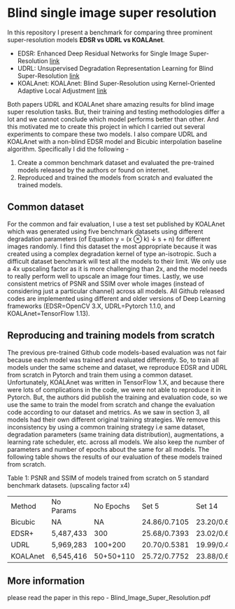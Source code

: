 # Blind single image super resolution

In this repository I present a benchmark for comparing three prominent super-resolution models **EDSR vs UDRL vs KOALAnet**.

- EDSR: Enhanced Deep Residual Networks for Single Image Super-Resolution [link](https://arxiv.org/abs/1707.02921)
- UDRL: Unsupervised Degradation Representation Learning for Blind Super-Resolution [link](https://arxiv.org/abs/2104.00416)
- KOALAnet: KOALAnet: Blind Super-Resolution using Kernel-Oriented Adaptive Local Adjustment [link](https://arxiv.org/abs/2012.08103)

Both papers UDRL and KOALAnet share amazing results for blind image super resolution tasks. But, their training and testing methodologies differ a lot and we cannot conclude which model performs better than other. And this motivated me to create this project in which I carried out several experiments to compare these two models. I also compare UDRL and KOALAnet with a non-blind EDSR model and Bicubic interpolation baseline algorithm. Specifically I did the following - 

1. Create a common benchmark dataset and evaluated the pre-trained models released by the authors or found on internet.
2. Reproduced and trained the models from scratch and evaluated the trained models.

## Common dataset
For the common and fair evaluation, I use a test set published by KOALAnet which was generated using five benchmark datasets using different degradation parameters (of Equation y = (x ⊗ k) ↓ s + n) for different images randomly. I find this dataset the most appropriate because it was created using a complex degradation kernel of type an-isotropic. Such a difficult dataset benchmark will test all the models to their limit. We only use a 4x upscaling factor as it is more challenging than 2x, and the model needs to really perform well to upscale an image four times. Lastly, we use consistent metrics of PSNR and SSIM over whole images (instead of considering just a particular channel) across all models. All Github released codes are implemented using different and older versions of Deep Learning frameworks (EDSR=OpenCV 3.X, UDRL=Pytorch 1.1.0, and KOALAnet=TensorFlow 1.13). 

## Reproducing and training models from scratch
The previous pre-trained Github code models-based evaluation was not fair because each model was trained and evaluated differently. So, to train all models under the same scheme and dataset, we reproduce EDSR and UDRL from scratch in Pytorch and train them using a common dataset. Unfortunately, KOALAnet was written in TensorFlow 1.X, and because there were lots of complications in the code, we were not able to reproduce it in Pytorch. But, the authors did publish the training and evaluation code, so we use the same to train the model from scratch and change the evaluation code according to our dataset and metrics. As we saw in section 3, all models had their own different original training strategies. We remove this inconsistency by using a common training strategy i.e same dataset, degradation parameters (same training data distribution), augmentations, a learning rate scheduler, etc. across all models. We also keep the number of parameters and number of epochs about the same for all models. The following table shows the results of our evaluation of these models trained from scratch.


Table 1: PSNR and SSIM of models trained from scratch on 5 standard benchmark datasets. (upscaling
factor x4)

<table>
<tr>
<td>Method</td> <td>No Params</td> <td>No Epochs</td> <td>Set 5</td> <td>Set 14</td> <td>BSD 100</td> <td>Urban 100</td> <td>Manga 109</td> <td>Div2K Val 100</td>
</tr>
<tr>
<td>Bicubic</td> <td>NA</td> <td>NA</td> <td>24.86/0.7105</td> <td>23.20/0.6240</td> <td>23.86/0.6030</td> <td>20.67/0.5774</td> <td>22.09/0.7183</td> <td>25.71/0.7184</td>
</tr>
<tr>
<td>EDSR+</td> <td>5,487,433</td> <td>300</td> <td>25.68/0.7393</td> <td>23.02/0.6347</td> <td>23.82/0.6287</td> <td>20.94/0.6041</td> <td>22.64/0.7303</td> <td>25.74/0.73060</td>
</tr>
<tr>
<td>UDRL</td> <td>5,969,283</td> <td>100+200</td> <td>20.70/0.5381</td> <td>19.99/0.4913</td> <td>21.50/0.5007</td> <td>19.22/0.4654</td> <td>18.26/0.5337</td> <td>22.65/0.5980</td>
</tr>
<tr>
<td>KOALAnet</td> <td>6,545,416</td> <td>50+50+110</td> <td>25.72/0.7752</td> <td>23.88/0.6721</td> <td>24.39/0.6529</td> <td>21.60/0.6515</td> <td>23.40/0.7839</td> <td>26.22/0.7592</td>
</tr>
</table>


## More information 

please read the paper in this repo - Blind_Image_Super_Resolution.pdf
